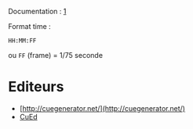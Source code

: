 Documentation : [1]

Format time :

    HH:MM:FF

ou `FF` (frame) = 1/75 seconde

# Editeurs

  - [http://cuegenerator.net/](http://cuegenerator.net/)
  - [CuEd][2]

[1]: http://wiki.hydrogenaud.io/index.php?title=Cue_sheet#Multiple_files_with_corrected_gaps
[2]: http://bitje.de/cued/Doc/main.pl?dst=ActCueSheet_Edit&DoDemoSheet=1&Lang=enable